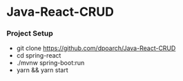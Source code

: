 # Java-React-CRUD


### Project Setup ###

* git clone https://github.com/dpoarch/Java-React-CRUD
* cd spring-react
* ./mvnw spring-boot:run
* yarn && yarn start